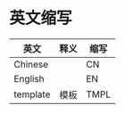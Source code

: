 # 英文缩写


| 英文 | 释义 | 缩写 |
| ---- | ---- | ---- |
| Chinese |      | CN   |
| English |      | EN   |
| template | 模板 | TMPL |

